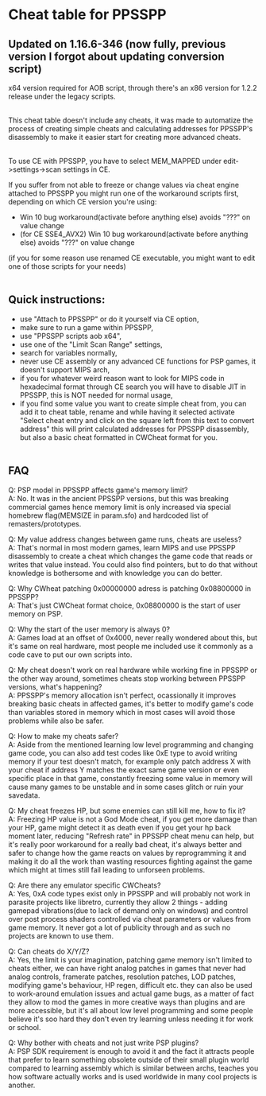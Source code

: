 # Cheat table for PPSSPP
## Updated on 1.16.6-346 (now fully, previous version I forgot about updating conversion script)
 x64 version required for AOB script, through there's an x86 version for 1.2.2 release under the legacy scripts.<br><br>

 This cheat table doesn't include any cheats, it was made to automatize the process of creating simple cheats and calculating addresses for PPSSPP's disassembly to make it easier start for creating more advanced cheats.<br><br>
 
 To use CE with PPSSPP, you have to select MEM_MAPPED under edit->settings->scan settings in CE.

 If you suffer from not able to freeze or change values via cheat engine attached to PPSSPP you might run one of the workaround scripts first, depending on which CE version you're using:
 - Win 10 bug workaround(activate before anything else) avoids "???" on value change
 - (for CE SSE4_AVX2) Win 10 bug workaround(activate before anything else) avoids "???" on value change

 (if you for some reason use renamed CE executable, you might want to edit one of those scripts for your needs)<br><br>


## Quick instructions:
 - use "Attach to PPSSPP" or do it yourself via CE option,
 - make sure to run a game within PPSSPP,
 - use "PPSSPP scripts aob x64",
 - use one of the "Limit Scan Range" settings,
 - search for variables normally,
 - never use CE assembly or any advanced CE functions for PSP games, it doesn't support MIPS arch,
 - if you for whatever weird reason want to look for MIPS code in hexadecimal format through CE search you will have to disable JIT in PPSSPP, this is NOT needed for normal usage,
 - if you find some value you want to create simple cheat from, you can add it to cheat table, rename and while having it selected activate "Select cheat entry and click on the square left from this text to convert address" this will print calculated addresses for PPSSPP disassembly, but also a basic cheat formatted in CWCheat format for you.<br><br>

 
 ## FAQ
 Q: PSP model in PPSSPP affects game's memory limit?<br>
 A: No. It was in the ancient PPSSPP versions, but this was breaking commercial games hence memory limit is only increased via special homebrew flag(MEMSIZE in param.sfo) and hardcoded list of remasters/prototypes.
 
 Q: My value address changes between game runs, cheats are useless?<br>
 A: That's normal in most modern games, learn MIPS and use PPSSPP disassembly to create a cheat which changes the game code that reads or writes that value instead. You could also find pointers, but to do that without knowledge is bothersome and with knowledge you can do better.
 
 Q: Why CWheat patching 0x00000000 adress is patching 0x08800000 in PPSSPP?<br>
 A: That's just CWCheat format choice, 0x08800000 is the start of user memory on PSP.
 
 Q: Why the start of the user memory is always 0?<br>
 A: Games load at an offset of 0x4000, never really wondered about this, but it's same on real hardware, most people me included use it commonly as a code cave to put our own scripts into.
 
 Q: My cheat doesn't work on real hardware while working fine in PPSSPP or the other way around, sometimes cheats stop working between PPSSPP versions, what's happening?<br>
 A: PPSSPP's memory allocation isn't perfect, ocassionally it improves breaking basic cheats in affected games, it's better to modify game's code than variables stored in memory which in most cases will avoid those problems while also be safer.
 
 Q: How to make my cheats safer?<br>
 A: Aside from the mentioned learning low level programming and changing game code, you can also add test codes like 0xE type to avoid writing memory if your test doesn't match, for example only patch address X with your cheat if address Y matches the exact same game version or even specific place in that game, constantly freezing some value in memory will cause many games to be unstable and in some cases glitch or ruin your savedata.
 
 Q: My cheat freezes HP, but some enemies can still kill me, how to fix it?<br>
 A: Freezing HP value is not a God Mode cheat, if you get more damage than your HP, game might detect it as death even if you get your hp back moment later, reducing "Refresh rate" in PPSSPP cheat menu can help, but it's really poor workaround for a really bad cheat, it's always better and safer to change how the game reacts on values by reprogramming it and making it do all the work than wasting resources fighting against the game which might at times still fail leading to unforseen problems.
 
 Q: Are there any emulator specific CWCheats?<br>
 A: Yes, 0xA code types exist only in PPSSPP and will probably not work in parasite projects like libretro, currently they allow 2 things - adding gamepad vibrations(due to lack of demand only on windows) and control over post process shaders controlled via cheat parameters or values from game memory. It never got a lot of publicity through and as such no projects are known to use them.
 
 Q: Can cheats do X/Y/Z?<br>
 A: Yes, the limit is your imagination, patching game memory isn't limited to cheats either, we can have right analog patches in games that never had analog controls, framerate patches, resolution patches, LOD patches, modifying game's behaviour, HP regen, difficult etc. they can also be used to work-around emulation issues and actual game bugs, as a matter of fact they allow to mod the games in more creative ways than plugins and are more accessible, but it's all about low level programming and some people believe it's soo hard they don't even try learning unless needing it for work or school.
 
 Q: Why bother with cheats and not just write PSP plugins?<br>
 A: PSP SDK requirement is enough to avoid it and the fact it attracts people that prefer to learn something obsolete outside of their small plugin world compared to learning assembly which is similar between archs, teaches you how software actually works and is used worldwide in many cool projects is another.
